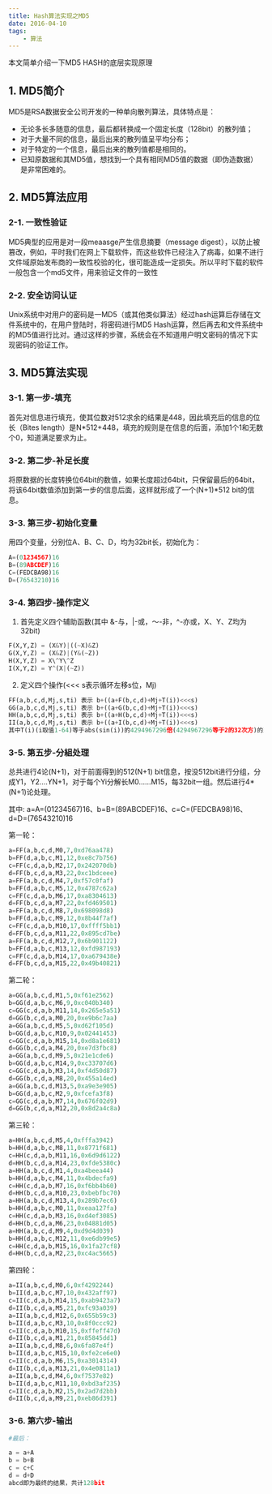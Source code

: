 ```yaml
---
title: Hash算法实现之MD5
date: 2016-04-10
tags:
    - 算法
---
```

本文简单介绍一下MD5 HASH的底层实现原理

<!-- more -->

## 1. MD5简介
MD5是RSA数据安全公司开发的一种单向散列算法，具体特点是：

- 无论多长多随意的信息，最后都转换成一个固定长度（128bit）的散列值；
- 对于大量不同的信息，最后出来的散列值呈平均分布；
- 对于特定的一个信息，最后出来的散列值都是相同的。
- 已知原数据和其MD5值，想找到一个具有相同MD5值的数据（即伪造数据）是非常困难的。

## 2. MD5算法应用
### 2-1. 一致性验证

MD5典型的应用是对一段meaasge产生信息摘要（message digest），以防止被篡改，例如，平时我们在网上下载软件，而这些软件已经注入了病毒，如果不进行文件域原始发布商的一致性校验的化，很可能造成一定损失。所以平时下载的软件一般包含一个md5文件，用来验证文件的一致性

### 2-2. 安全访问认证

Unix系统中对用户的密码是一MD5（或其他类似算法）经过hash运算后存储在文件系统中的，在用户登陆时，将密码进行MD5 Hash运算，然后再去和文件系统中的MD5值进行比对。通过这样的步骤，系统会在不知道用户明文密码的情况下实现密码的验证工作。

## 3. MD5算法实现
### 3-1. 第一步-填充

首先对信息进行填充，使其位数对512求余的结果是448，因此填充后的信息的位长（Bites length）是N*512+448，填充的规则是在信息的后面，添加1个1和无数个0，知道满足要求为止。

### 3-2. 第二步-补足长度

将原数据的长度转换位64bit的数值，如果长度超过64bit，只保留最后的64bit，将该64bit数值添加到第一步的信息后面，这样就形成了一个(N+1)*512 bit的信息。

### 3-3. 第三步-初始化变量

用四个变量，分别位A、B、C、D，均为32bit长，初始化为：
```python
A=(01234567)16
B=(89ABCDEF)16
C=(FEDCBA98)16
D=(76543210)16
```

### 3-4. 第四步-操作定义

1. 首先定义四个辅助函数(其中 &-与，|-或，～-非，^-亦或，X、Y、Z均为32bit)
```python
F(X,Y,Z) = (X&Y)|((~X)&Z)
G(X,Y,Z) = (X&Z)|(Y&(~Z))
H(X,Y,Z) = X\^Y\^Z
I(X,Y,Z) = Y^(X|(~Z))
```
2. 定义四个操作(<<< s表示循环左移s位，Mj)

```python
FF(a,b,c,d,Mj,s,ti) 表示 b+((a+F(b,c,d)+Mj+T(i))<<<s)
GG(a,b,c,d,Mj,s,ti) 表示 b+((a+G(b,c,d)+Mj+T(i))<<<s)
HH(a,b,c,d,Mj,s,ti) 表示 b+((a+H(b,c,d)+Mj+T(i))<<<s)
II(a,b,c,d,Mj,s,ti) 表示 b+((a+I(b,c,d)+Mj+T(i))<<<s)
其中T(i)(i取值1-64)等于abs(sin(i))的4294967296倍(4294967296等于2的32次方)的整数部分,i为弧度(rad)。即T(i) = 232*abs(sin(i)) (1=<i<=64)
```

### 3-5. 第五步-分組处理

总共进行4论(N+1)，对于前面得到的512(N+1) bit信息，按没512bit进行分组，分成Y1，Y2….YN+1，对于每个Yi分解长M0……M15，每32bit一组。然后进行4*(N+1)论处理。

其中:
a=A=(01234567)16、b=B=(89ABCDEF)16、c=C=(FEDCBA98)16、d=D=(76543210)16

第一轮：
```python
a=FF(a,b,c,d,M0,7,0xd76aa478)
b=FF(d,a,b,c,M1,12,0xe8c7b756)
c=FF(c,d,a,b,M2,17,0x242070db)
d=FF(b,c,d,a,M3,22,0xc1bdceee)
a=FF(a,b,c,d,M4,7,0xf57c0faf)
b=FF(d,a,b,c,M5,12,0x4787c62a)
c=FF(c,d,a,b,M6,17,0xa8304613)
d=FF(b,c,d,a,M7,22,0xfd469501)
a=FF(a,b,c,d,M8,7,0x698098d8)
b=FF(d,a,b,c,M9,12,0x8b44f7af)
c=FF(c,d,a,b,M10,17,0xffff5bb1)
d=FF(b,c,d,a,M11,22,0x895cd7be)
a=FF(a,b,c,d,M12,7,0x6b901122)
b=FF(d,a,b,c,M13,12,0xfd987193)
c=FF(c,d,a,b,M14,17,0xa679438e)
d=FF(b,c,d,a,M15,22,0x49b40821)
```
第二轮：
```python
a=GG(a,b,c,d,M1,5,0xf61e2562)
b=GG(d,a,b,c,M6,9,0xc040b340)
c=GG(c,d,a,b,M11,14,0x265e5a51)
d=GG(b,c,d,a,M0,20,0xe9b6c7aa)
a=GG(a,b,c,d,M5,5,0xd62f105d)
b=GG(d,a,b,c,M10,9,0x02441453)
c=GG(c,d,a,b,M15,14,0xd8a1e681)
d=GG(b,c,d,a,M4,20,0xe7d3fbc8)
a=GG(a,b,c,d,M9,5,0x21e1cde6)
b=GG(d,a,b,c,M14,9,0xc33707d6)
c=GG(c,d,a,b,M3,14,0xf4d50d87)
d=GG(b,c,d,a,M8,20,0x455a14ed)
a=GG(a,b,c,d,M13,5,0xa9e3e905)
b=GG(d,a,b,c,M2,9,0xfcefa3f8)
c=GG(c,d,a,b,M7,14,0x676f02d9)
d=GG(b,c,d,a,M12,20,0x8d2a4c8a)
```
第三轮：
```python
a=HH(a,b,c,d,M5,4,0xfffa3942)
b=HH(d,a,b,c,M8,11,0x8771f681)
c=HH(c,d,a,b,M11,16,0x6d9d6122)
d=HH(b,c,d,a,M14,23,0xfde5380c)
a=HH(a,b,c,d,M1,4,0xa4beea44)
b=HH(d,a,b,c,M4,11,0x4bdecfa9)
c=HH(c,d,a,b,M7,16,0xf6bb4b60)
d=HH(b,c,d,a,M10,23,0xbebfbc70)
a=HH(a,b,c,d,M13,4,0x289b7ec6)
b=HH(d,a,b,c,M0,11,0xeaa127fa)
c=HH(c,d,a,b,M3,16,0xd4ef3085)
d=HH(b,c,d,a,M6,23,0x04881d05)
a=HH(a,b,c,d,M9,4,0xd9d4d039)
b=HH(d,a,b,c,M12,11,0xe6db99e5)
c=HH(c,d,a,b,M15,16,0x1fa27cf8)
d=HH(b,c,d,a,M2,23,0xc4ac5665)
```
第四轮：

```python
a=II(a,b,c,d,M0,6,0xf4292244)
b=II(d,a,b,c,M7,10,0x432aff97)
c=II(c,d,a,b,M14,15,0xab9423a7)
d=II(b,c,d,a,M5,21,0xfc93a039)
a=II(a,b,c,d,M12,6,0x655b59c3)
b=II(d,a,b,c,M3,10,0x8f0ccc92)
c=II(c,d,a,b,M10,15,0xffeff47d)
d=II(b,c,d,a,M1,21,0x85845dd1)
a=II(a,b,c,d,M8,6,0x6fa87e4f)
b=II(d,a,b,c,M15,10,0xfe2ce6e0)
c=II(c,d,a,b,M6,15,0xa3014314)
d=II(b,c,d,a,M13,21,0x4e0811a1)
a=II(a,b,c,d,M4,6,0xf7537e82)
b=II(d,a,b,c,M11,10,0xbd3af235)
c=II(c,d,a,b,M2,15,0x2ad7d2bb)
d=II(b,c,d,a,M9,21,0xeb86d391)
```
### 3-6. 第六步-输出

```python
#最后：

a = a+A
b = b+B
c = c+C
d = d+D
abcd即为最终的结果，共计128bit
```